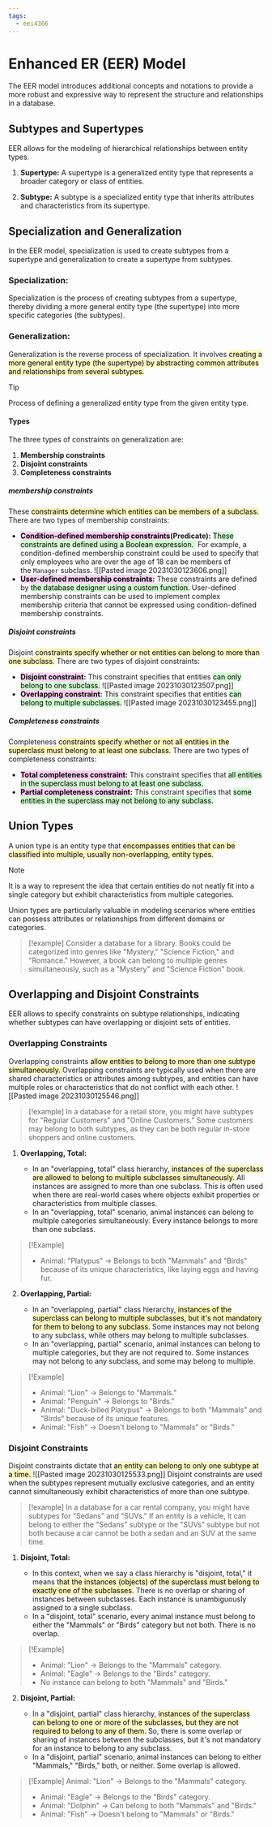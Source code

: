 ```yaml
---
tags:
  - eei4366
---
```

# Enhanced ER (EER) Model

The EER model introduces additional concepts and notations to provide a more robust and expressive way to represent the structure and relationships in a database.

## Subtypes and Supertypes

EER allows for the modeling of hierarchical relationships between entity types.

1. **Supertype:** A supertype is a generalized entity type that represents a broader category or class of entities.
    
2. **Subtype:** A subtype is a specialized entity type that inherits attributes and characteristics from its supertype.
## Specialization and Generalization

In the EER model, specialization is used to create subtypes from a supertype and generalization to create a supertype from subtypes. 

### **Specialization:**

Specialization is the process of creating subtypes from a supertype, thereby dividing a more general entity type (the supertype) into more specific categories (the subtypes).
   
### **Generalization:**
 
Generalization is the reverse process of specialization. It involves <mark style="background: #FFF3A3A6;">creating a more general entity type (the supertype) by abstracting common attributes and relationships from several subtypes.</mark>

> [!tip]
> Process of defining a generalized entity type from the given entity type.
#### Types

The three types of constraints on generalization are:
1. **Membership constraints**
2. **Disjoint constraints**
3. **Completeness constraints**


##### membership constraints
These <mark style="background: #FFF3A3A6;">constraints determine which entities can be members of a subclass.</mark> There are two types of membership constraints:
    
- **<mark style="background: #FFB8EBA6;">Condition-defined membership constraints</mark>(Predicate):** <mark style="background: #BBFABBA6;">These constraints are defined using a Boolean expression. </mark> For example, a condition-defined membership constraint could be used to specify that only employees who are over the age of 18 can be members of the `Manager` subclass.
  ![[Pasted image 20231030123606.png]]
- **<mark style="background: #FFB8EBA6;">User-defined membership constraints</mark>:** These constraints are defined by <mark style="background: #BBFABBA6;">the database designer using a custom function.</mark> User-defined membership constraints can be used to implement complex membership criteria that cannot be expressed using condition-defined membership constraints.
      
##### Disjoint constraints
Disjoint <mark style="background: #FFF3A3A6;">constraints specify whether or not entities can belong to more than one subclass.</mark> There are two types of disjoint constraints:
    
- **<mark style="background: #FFB8EBA6;">Disjoint constraint</mark>:** This constraint specifies that entities <mark style="background: #BBFABBA6;">can only belong to one subclass.</mark>
  ![[Pasted image 20231030123507.png]]
- **<mark style="background: #FFB8EBA6;">Overlapping constraint</mark>:** This constraint specifies that entities <mark style="background: #BBFABBA6;">can belong to multiple subclasses.</mark>
  ![[Pasted image 20231030123455.png]]
      
##### Completeness constraints
Completeness <mark style="background: #FFF3A3A6;">constraints specify whether or not all entities in the superclass must belong to at least one subclass.</mark> There are two types of completeness constraints:
    
- **<mark style="background: #FFB8EBA6;">Total completeness constraint</mark>:** This constraint specifies that <mark style="background: #BBFABBA6;">all entities in the superclass must belong to at least one subclass.</mark>
- **<mark style="background: #FFB8EBA6;">Partial completeness constraint</mark>:** This constraint specifies that <mark style="background: #BBFABBA6;">some entities in the superclass may not belong to any subclass.</mark>

## Union Types 

A union type is an entity type that <mark style="background: #FFF3A3A6;">encompasses entities that can be classified into multiple, usually non-overlapping, entity types.</mark> 

> [!note]
> It is a way to represent the idea that certain entities do not neatly fit into a single category but exhibit characteristics from multiple categories.

Union types are particularly valuable in modeling scenarios where entities can possess attributes or relationships from different domains or categories. 

> [!example]
> Consider a database for a library. Books could be categorized into genres like "Mystery," "Science Fiction," and "Romance." However, a book can belong to multiple genres simultaneously, such as a "Mystery" and "Science Fiction" book. 

## Overlapping and Disjoint Constraints 

EER allows to specify constraints on subtype relationships, indicating whether subtypes can have overlapping or disjoint sets of entities.

### Overlapping Constraints 

Overlapping constraints <mark style="background: #FFF3A3A6;">allow entities to belong to more than one subtype simultaneously. 
</mark>
Overlapping constraints are typically used when there are shared characteristics or attributes among subtypes, and entities can have multiple roles or characteristics that do not conflict with each other. 
![[Pasted image 20231030125546.png]]
> [!example] 
> In a database for a retail store, you might have subtypes for "Regular Customers" and "Online Customers." Some customers may belong to both subtypes, as they can be both regular in-store shoppers and online customers.

1. **Overlapping, Total:**
    
    - In an "overlapping, total" class hierarchy,<mark style="background: #FFF3A3A6;"> instances of the superclass are allowed to belong to multiple subclasses simultaneously.</mark> All instances are assigned to more than one subclass. This is often used when there are real-world cases where objects exhibit properties or characteristics from multiple classes.
	- In an "overlapping, total" scenario, animal instances can belong to multiple categories simultaneously. Every instance belongs to more than one subclass.

> [!Example]
> - Animal: "Platypus" → Belongs to both "Mammals" and "Birds" because of its unique characteristics, like laying eggs and having fur.
2. **Overlapping, Partial:**
    
    - In an "overlapping, partial" class hierarchy,<mark style="background: #FFF3A3A6;"> instances of the superclass can belong to multiple subclasses, but it's not mandatory for them to belong to any subclass.</mark> Some instances may not belong to any subclass, while others may belong to multiple subclasses.
	- In an "overlapping, partial" scenario, animal instances can belong to multiple categories, but they are not required to. Some instances may not belong to any subclass, and some may belong to multiple.

> [!Example]
>   - Animal: "Lion" → Belongs to "Mammals."
>   - Animal: "Penguin" → Belongs to "Birds."
>    - Animal: "Duck-billed Platypus" → Belongs to both "Mammals" and "Birds" because of its unique features.
>   - Animal: "Fish" → Doesn't belong to "Mammals" or "Birds."

### Disjoint Constraints

Disjoint constraints dictate that <mark style="background: #FFF3A3A6;">an entity can belong to only one subtype at a time. </mark>
![[Pasted image 20231030125533.png]]
Disjoint constraints are used when the subtypes represent mutually exclusive categories, and an entity cannot simultaneously exhibit characteristics of more than one subtype. 

>[!example]
>In a database for a car rental company, you might have subtypes for "Sedans" and "SUVs." If an entity is a vehicle, it can belong to either the "Sedans" subtype or the "SUVs" subtype but not both because a car cannot be both a sedan and an SUV at the same time.

1. **Disjoint, Total:**
    
    - In this context, when we say a class hierarchy is "disjoint, total," it means <mark style="background: #FFF3A3A6;">that the instances (objects) of the superclass must belong to exactly one of the subclasses.</mark> There is no overlap or sharing of instances between subclasses. Each instance is unambiguously assigned to a single subclass.
	- In a "disjoint, total" scenario, every animal instance must belong to either the "Mammals" or "Birds" category but not both. There is no overlap.

>[!Example]
> - Animal: "Lion" → Belongs to the "Mammals" category.
> - Animal: "Eagle" → Belongs to the "Birds" category.
> - No instance can belong to both "Mammals" and "Birds."

2. **Disjoint, Partial:**
    
    - In a "disjoint, partial" class hierarchy, <mark style="background: #FFF3A3A6;">instances of the superclass can belong to one or more of the subclasses, but they are not required to belong to any of them.</mark> So, there is some overlap or sharing of instances between the subclasses, but it's not mandatory for an instance to belong to any subclass.
	- In a "disjoint, partial" scenario, animal instances can belong to either "Mammals," "Birds," both, or neither. Some overlap is allowed.

> [!Example]
> Animal: "Lion" → Belongs to the "Mammals" category.
>- Animal: "Eagle" → Belongs to the "Birds" category.
>- Animal: "Dolphin" → Can belong to both "Mammals" and "Birds."
>- Animal: "Fish" → Doesn't belong to "Mammals" or "Birds."
